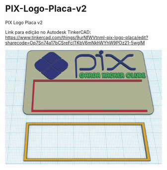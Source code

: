 # PIX-Logo-Placa-v2
PIX Logo Placa v2

Link para edição no Autodesk TinkerCAD:
https://www.tinkercad.com/things/9urNfWVtnml-pix-logo-placa/edit?sharecode=Op7Sn74a17bCSreFclTKbV6mNkhWYhW9POz21-5wgIM

![img](https://github.com/garoa/PIX-Logo-Placa-v2/blob/main/PIX%20Logo%20Placa%20Tinkercad.png)

